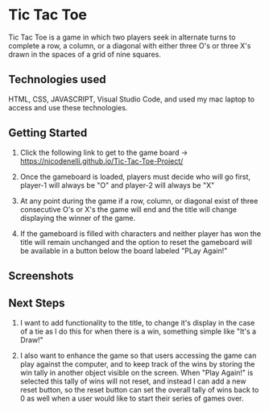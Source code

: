 # Tic Tac Toe
Tic Tac Toe is a game in which two players seek in alternate turns to complete a row, a column, or a diagonal with either three O's or three X's drawn in the spaces of a grid of nine squares.
## Technologies used
HTML, CSS, JAVASCRIPT, Visual Studio Code, and used my mac laptop to access and use these technologies.
## Getting Started
1) Click the following link to get to the game board -> https://nicodenelli.github.io/Tic-Tac-Toe-Project/

2) Once the gameboard is loaded, players must decide who will go first, player-1 will always be "O" and player-2 will always be "X"

3) At any point during the game if a row, column, or diagonal exist of three consecutive O's or X's the game will end and the title will change displaying the winner of the game. 

4) If the gameboard is filled with characters and neither player has won the title will remain unchanged and the option to reset the gameboard will be available in a button below the board labeled "PLay Again!"
## Screenshots

## Next Steps
1) I want to add functionality to the title, to change it's display in the case of a tie as I do this for when there is a win, something simple like "It's a Draw!"

2) I also want to enhance the game so that users accessing the game can play against the computer, and to keep track of the wins by storing the win tally in another object visible on the screen. When "Play Again!" is selected this tally of wins will not reset, and instead I can add a new reset button, so the reset button can set the overall tally of wins back to 0 as well when a user would like to start their series of games over.

